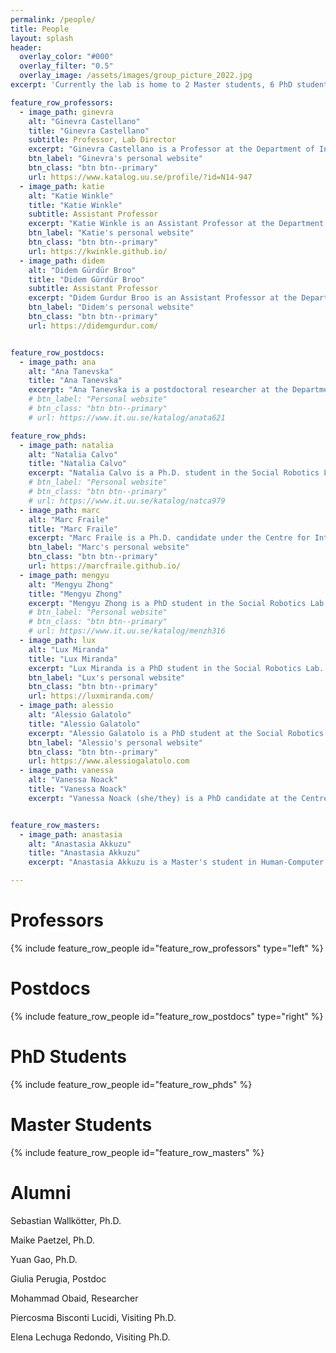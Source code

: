 ```yaml
---
permalink: /people/
title: People
layout: splash
header:
  overlay_color: "#000"
  overlay_filter: "0.5"
  overlay_image: /assets/images/group_picture_2022.jpg
excerpt: 'Currently the lab is home to 2 Master students, 6 PhD students, 1 Postdoc and is headed by 1 Professor and 2 Assistant Professors.'

feature_row_professors:
  - image_path: ginevra
    alt: "Ginevra Castellano"
    title: "Ginevra Castellano"
    subtitle: Professor, Lab Director
    excerpt: "Ginevra Castellano is a Professor at the Department of Information Technology, Uppsala University, where she leads the Social Robotics Lab. Her research interests are in the areas of social robotics and affective computing, and include social learning, personalized adaptive robots, multimodal behaviours and uncanny valley effect in robots and virtual agents. Over the last ten years she has been working on the development of computational abilities that allow robots to behave in a socially intelligent way in scenarios where robots provide social support to humans, for example as tutors in the classroom or as companions for children."
    btn_label: "Ginevra's personal website"
    btn_class: "btn btn--primary"
    url: https://www.katalog.uu.se/profile/?id=N14-947
  - image_path: katie
    alt: "Katie Winkle"
    title: "Katie Winkle"
    subtitle: Assistant Professor
    excerpt: "Katie Winkle is an Assistant Professor at the Department of Information Technology, Uppsala University, where she is developing new lines of research around trustworthy Human Robot Inteaction (and what that means) at the Social Robotics Lab. Her research interests cover the design, development, evaluation and application of socially assistive robotics, with a focus on human-in-the-loop design/development and mutual shaping approaches which recognise the two-way interaction between robots and society."
    btn_label: "Katie's personal website"
    btn_class: "btn btn--primary"
    url: https://kwinkle.github.io/
  - image_path: didem
    alt: "Didem Gürdür Broo"
    title: "Didem Gürdür Broo"
    subtitle: Assistant Professor
    excerpt: "Didem Gurdur Broo is an Assistant Professor at the Department of Information Technology, Uppsala University. She is working with cyber-physical systems including industrial robotics and autonomous systems. Her research aims to provide new prototypes, tools, methods and methodologies to design future intelligent and autonomous systems more sustainable and human-centric through better data science practices and mindset shift."
    btn_label: "Didem's personal website"
    btn_class: "btn btn--primary"
    url: https://didemgurdur.com/


feature_row_postdocs:
  - image_path: ana
    alt: "Ana Tanevska"
    title: "Ana Tanevska"
    excerpt: "Ana Tanevska is a postdoctoral researcher at the Department of Information Technology, Uppsala University, within the Horizon Europe project SymAware. Their research at the Social Robotics Lab is grounded in the topic of trustworthy human-robot interaction with a particular focus on human-in-the-loop learning and shared autonomy and agency in HRI. In addition to trustworthy HRI, Ana's research interests also include cognitive robotics (with a spotlight on the role of affect in cognition) and socially-assistive HRI."
    # btn_label: "Personal website"
    # btn_class: "btn btn--primary"
    # url: https://www.it.uu.se/katalog/anata621

feature_row_phds:
  - image_path: natalia
    alt: "Natalia Calvo"
    title: "Natalia Calvo"
    excerpt: "Natalia Calvo is a Ph.D. student in the Social Robotics Lab. She believes in a world where robots can actively assist humans in different scenarios. Her work is focused on modeling trust in human-robot educational interactions, and it is part of the ANIMATAS Project funded by Horizon 2020. Her research interests cover deep learning and human-robot interaction towards an interdisciplinary approach mostly focused on manipulation tasks, speech recognition interfaces, computer vision, and social robotics."
    # btn_label: "Personal website"
    # btn_class: "btn btn--primary"
    # url: https://www.it.uu.se/katalog/natca979
  - image_path: marc
    alt: "Marc Fraile"
    title: "Marc Fraile"
    excerpt: "Marc Fraile is a Ph.D. candidate under the Centre for Interdisciplinary Mathematics (CIM) at Uppsala University. He conducts his research in Uppsala Social Robotics Lab, in close collaboration with the Methods for Image Data Analysis (MIDA) group. His interests lie in developing explainable AI (XAI) methods, and applying those to make more trustable machines."
    btn_label: "Marc's personal website"
    btn_class: "btn btn--primary"
    url: https://marcfraile.github.io/
  - image_path: mengyu
    alt: "Mengyu Zhong"
    title: "Mengyu Zhong"
    excerpt: "Mengyu Zhong is a PhD student in the Social Robotics Lab. She received an MSc in IT and Cognition from the University of Copenhagen in 2021. She believes that AI-powered robots are changing the world and will free humans from trivial and repetitive works. Her work is focused on data-driven socially assistive robotics, and it is part of the Project funded by WoMHeR. She is interested in human-robot interaction, multi-modal deep learning, and especially robot-assisted medical diagnosis."
    # btn_label: "Personal website"
    # btn_class: "btn btn--primary"
    # url: https://www.it.uu.se/katalog/menzh316
  - image_path: lux
    alt: "Lux Miranda"
    title: "Lux Miranda"
    excerpt: "Lux Miranda is a PhD student in the Social Robotics Lab. She wants to use the power of ethics, AI, and robotic embodiment to remedy existential dangers and transform society into a more sustainable and compassionate place. With a background drawing from complexity science, anthropology, cognitive science, and computational modeling, their current work is focused on the ethics and diversification of robot identity construction, AI alignment, feminist robot design, the dynamics of social intelligence, and illuminating the world."
    btn_label: "Lux's personal website"
    btn_class: "btn btn--primary"
    url: https://luxmiranda.com/
  - image_path: alessio
    alt: "Alessio Galatolo"
    title: "Alessio Galatolo"
    excerpt: "Alessio Galatolo is a PhD student at the Social Robotics Lab. He received his MSc degree in Machine Learning at KTH, Stockholm in 2022. His work directly targets diabetes prevention using social robots as part of the PREVENT project. His research interests involve the use of AI and ML to give robots the social intelligence needed to personalise and improve their interaction to a specific user, also considering the ethical risks and social consequences involved."
    btn_label: "Alessio's personal website"
    btn_class: "btn btn--primary"
    url: https://www.alessiogalatolo.com
  - image_path: vanessa
    alt: "Vanessa Noack"
    title: "Vanessa Noack"
    excerpt: "Vanessa Noack (she/they) is a PhD candidate at the Centre for Gender Research at Uppsala University. Vanessa received an MSSc and MA degree with a major in Gender Studies in 2020 and 2021. In their project Gender, Embodiment and Technology, she pays particular attention to how gender is mobilised in a technologised context by drawing on three case studies. The case studies include an analysis of gender in relation to different robots, such as the wearable robots called exoskeletons. Vanessa is also the Equal Opportunities Officer at the Centre for Gender Research at Uppsala University and takes part in the research group Technologization of the Everyday."


feature_row_masters:
  - image_path: anastasia
    alt: "Anastasia Akkuzu"
    title: "Anastasia Akkuzu"
    excerpt: "Anastasia Akkuzu is a Master's student in Human-Computer Interaction writing her thesis at the Social Robotics Lab under the supervision of Natalia Calvo. She is researching how relationships between humans and robots take form, especially in the contexts of emotional intimacy and uncanniness. Her background is in cognitive science with interests in AI, cognitive computing, many-valued logic, and robotics."

---
```


# Professors
{% include feature_row_people id="feature_row_professors" type="left" %}

# Postdocs
{% include feature_row_people id="feature_row_postdocs" type="right" %}

# PhD Students
{% include feature_row_people id="feature_row_phds" %}

# Master Students
{% include feature_row_people id="feature_row_masters" %}

# Alumni
Sebastian Wallkötter, Ph.D.

Maike Paetzel, Ph.D.

Yuan Gao, Ph.D. 

Giulia Perugia, Postdoc

Mohammad Obaid, Researcher

Piercosma Bisconti Lucidi, Visiting Ph.D.  

Elena Lechuga Redondo, Visiting Ph.D. 
